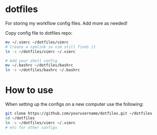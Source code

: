 # dotfiles
For storing my workflow config files. Add more as needed!

Copy config file to dotfiles repo:
```bash
mv ~/.vimrc ~/dotfiles/vimrc
# Create a symlink so vim still finds it
ln -s ~/dotfiles/vimrc ~/.vimrc

# Add your shell config
mv ~/.bashrc ~/dotfiles/bashrc
ln -s ~/dotfiles/bashrc ~/.bashrc
```

# How to use
When setting up the configs on a new computer use the following:

```bash
git clone https://github.com/yourusername/dotfiles.git ~/dotfiles
cd ~/dotfiles
ln -s ~/dotfiles/vimrc ~/.vimrc
# etc for other configs
```
